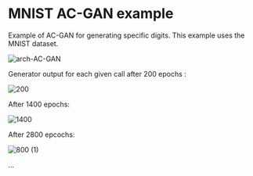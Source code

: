 # MNIST AC-GAN example #

Example of AC-GAN for generating specific digits. This example uses the MNIST dataset.

![arch-AC-GAN](https://github.com/rjpg/AC-GAN/assets/22857941/f569638a-ca29-4731-9000-b8c0d8b337fa)


Generator output for each given call after 200 epochs :

![200](https://github.com/rjpg/AC-GAN/assets/22857941/174bbadd-aa79-4c9d-abf4-bf8cfe3f42e1)

After 1400 epochs:

![1400](https://github.com/rjpg/AC-GAN/assets/22857941/65f9e3af-b29e-4011-8b2d-9fc869ce5d2c)

After 2800 epcochs:

![800 (1)](https://github.com/rjpg/AC-GAN/assets/22857941/766ed60b-6cd1-49c5-9661-1b1f8aa43d40)

...


